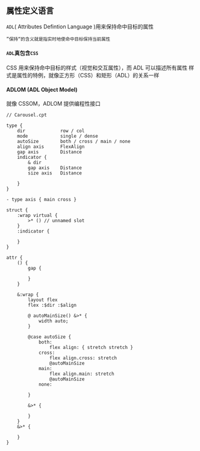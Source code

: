 ## 属性定义语言

`ADL`( Attributes Defintion Language )用来保持命中目标的属性

    ”保持“的含义就是指实时地使命中目标保持当前属性

#### `ADL`真包含`CSS`

CSS 用来保持命中目标的样式（视觉和交互属性），而 ADL 可以描述所有属性
样式是属性的特例，就像正方形（CSS）和矩形（ADL）的关系一样

#### ADLOM (ADL Object Model)

就像 CSSOM，ADLOM 提供编程性接口

```
// Carousel.cpt

type {
    dir             row / col
    mode            single / dense
    autoSize        both / cross / main / none
    align axis      FlexAlign
    gap axis        Distance
    indicator {
        & dir
        gap axis    Distance
        size axis   Distance
        
    }
}

- type axis { main cross }

struct {
    :wrap virtual {
        >* () // unnamed slot
    }
    :indicator {

    }
}

attr {
    () {
        gap {

        }
    }

    &:wrap {
        layout flex
        flex :$dir :$align

        @ autoMainSize() &>* {
            width auto;
        }

        @case autoSize {
            both:
                flex align: { stretch stretch }
            cross:
                flex align.cross: stretch
                @autoMainSize
            main:
                flex align.main: stretch
                @autoMainSize
            none:

        }

        &>* {

        }
    }
    &>* {

    }
}

```
